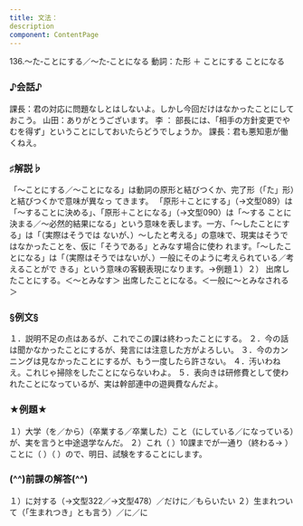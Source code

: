 ```yaml
---
title: 文法：
description
component: ContentPage
---
```



136.～た‐ことにする／～た‐ことになる
動詞：た形 ＋ ことにする
ことになる
### ♪会話♪
課長：君の対応に問題なしとはしないよ。しかし今回だけはなかったことにしておこう。 山田：ありがとうございます。
李 ： 部長には、「相手の方針変更でやむを得ず」ということにしておいたらどうでしょうか。 課長：君も悪知恵が働くねえ。
### ♯解説♭
「～ことにする／～ことになる」は動詞の原形と結びつくか、完了形（「た」形）と結びつくかで意味が異なっ てきます。
「原形＋ことにする」（→文型089）は「～することに決める」、「原形＋ことになる」（→文型090）は「～する ことに決まる／～必然的結果になる」という意味を表します。一方、「～したことにする」は「（実際はそうでは ないが、）～したと考える」の意味で、現実はそうではなかったことを、仮に「そうである」とみなす場合に使わ れます。「～したことになる」は「（実際はそうではないが、）一般にそのように考えられている／考えることがで きる」という意味の客観表現になります。→例題１）２）
出席したことにする。＜～とみなす＞ 出席したことになる。＜一般に～とみなされる＞
### §例文§
１．説明不足の点はあるが、これでこの課は終わったことにする。
２．今の話は聞かなかったことにするが、発言には注意した方がよろしい。
３．今のカンニングは見なかったことにするが、もう一度したら許さない。
４．汚いわねえ。これじゃ掃除をしたことにならないわよ。
５．表向きは研修費として使われたことになっているが、実は幹部連中の遊興費なんだよ。
### ★例題★
１）大学（を／から）（卒業する／卒業した）こと（にしている／になっている）が、実を言うと中途退学なんだ。
２）これ（ ）10課までが一通り（終わる→ ）ことに（ ）（ ）ので、明日、試験をすることにします。
### (^^)前課の解答(^^)
１）に対する（→文型322／→文型478）／だけに／もらいたい
２）生まれついて（「生まれつき」とも言う）／に／に
